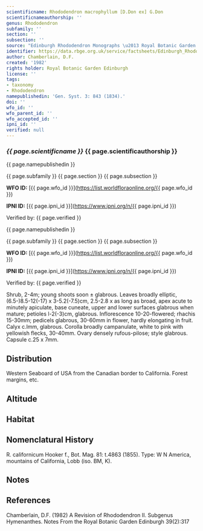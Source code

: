 ```yaml
---
scientificname: Rhododendron macrophyllum [D.Don ex] G.Don
scientificnameauthorship: ''
genus: Rhododendron
subfamily: ''
section: ''
subsection: ''
source: "Edinburgh Rhododendron Monographs \u2013 Royal Botanic Garden Edinburgh"
identifier: https://data.rbge.org.uk/service/factsheets/Edinburgh_Rhododendron_Monographs.xhtml
author: Chamberlain, D.F.
created: '1982'
rights holder: Royal Botanic Garden Edinburgh
license: ''
tags:
- taxonomy
- Rhododendron
namepublishedin: 'Gen. Syst. 3: 843 (1834).'
doi: ''
wfo_id: ''
wfo_parent_id: ''
wfo_accepted_id: ''
ipni_id: ''
verified: null
---
```

### _{{ page.scientificname }}_ {{ page.scientificauthorship }}
 {{ page.namepublishedin }}

{{ page.subfamily }} {{ page.section }} {{ page.subsection }}

**WFO ID:** [{{ page.wfo_id }}](https://list.worldfloraonline.org/{{ page.wfo_id }})

**IPNI ID:** [{{ page.ipni_id }}](https://www.ipni.org/n/{{ page.ipni_id }})

Verified by: {{ page.verified }}

 {{ page.namepublishedin }}

{{ page.subfamily }} {{ page.section }} {{ page.subsection }}

**WFO ID:** [{{ page.wfo_id }}](https://list.worldfloraonline.org/{{ page.wfo_id }})

**IPNI ID:** [{{ page.ipni_id }}](https://www.ipni.org/n/{{ page.ipni_id }})

Verified by: {{ page.verified }}



Shrub, 2-4m; young shoots soon ± glabrous. Leaves broadly elliptic, (6.5-)8.5-12(-17) x 3-5.2(-7.5)cm, 2.5-2.8 x as long as broad, apex acute to minutely apiculate, base cuneate, upper and lower surfaces glabrous when mature; petioles l-2(-3)cm, glabrous. Inflorescence 10-20-flowered; rhachis 15-30mm; pedicels glabrous, 30-60mm in flower, hardly elongating in fruit. Calyx c.lmm, glabrous. Corolla broadly campanulate, white to pink with yellowish flecks, 30-40mm. Ovary densely rufous-pilose; style glabrous. Capsule c.25 x 7mm.

## Distribution
Western Seaboard of USA from the Canadian border to California. Forest margins, etc.

## Altitude


## Habitat


## Nomenclatural History
R. californicum Hooker f., Bot. Mag. 81: t.4863 (1855). Type: W N America, mountains of California, Lobb (iso. BM, K).
                       
## Notes


## References

Chamberlain, D.F. (1982) A Revision of Rhododendron II. Subgenus Hymenanthes. Notes From the Royal Botanic Garden Edinburgh 39(2):317
